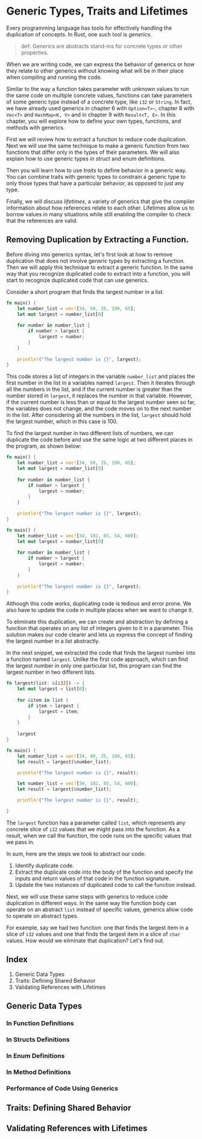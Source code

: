 # Generic Types, Traits and Lifetimes
Every programming language has tools for effectively handling the duplication of concepts. In Rust, one such tool is _generics_.

> def: Generics are abstracts stand-ins for concrete types or other properties.

When we are writing code, we can express the behavior of generics or how they relate to other generics without knowing what will be in their place when compiling and running the code.

Similar to the way a function takes parameter with unknown values to run the same code on multiple concrete values, functions can take parameters of some generic type instead of a concrete type, like `i32` or `String`. In fact, we have already used generics in chapter 6 with `Option<T>~`, chapter 8 with `Vec<T>` and `HashMap<K, V>` and in chapter 9 with `Result<T, E>`. In this chapter, you will explore how to define your own types, functions, and methods with generics.

First we will review how to extract a function to reduce code duplication. Next we will use the same technique to make a generic function from two functions that differ only in the types of their parameters. We will also explain how to use generic types in struct and enum definitions.

Then you will learn how to use _traits_ to define behavior in a generic way. You can combine traits with generic types to constrain a generic type to only those types that have a particular behavior, as opposed to just any type.

Finally, we will discuss _lifetimes_, a variety of generics that give the compiler information about how references relate to each other. Lifetimes allow us to borrow values in many situations while still enabling the compiler to check that the references are valid.

## Removing Duplication by Extracting a Function.

Before diving into generics syntax, let's first look at how to remove duplication that does not involve generic types by extracting a function. Then we will apply this technique to extract a generic function. In the same way that you recognize duplicated code to extract into a function, you will start to recognize duplicated code that can use generics.

Consider a short program that finds the largest number in a list.

```rust
fn main() {
    let number_list = vec![34, 50, 25, 100, 65];
    let mut largest = number_list[0]
    
    for number in number_list {
        if number > largest {
            largest = number;
        }
    }
    
    println!("The largest number is {}", largest);
}
```

This code stores a list of integers in the variable `number_list` and places the first number in the list in a variables named `largest`. Then it iterates through all the numbers in the list, and if the current number is greater than the number stored in `largest`, it replaces the number in that variable. However, if the current number is less than or equal to the largest number seen so far, the variables does not change, and the code moves on to the next number in the list. After considering all the numbers in the list, `largest` should hold the largest number, which in this case is 100.

To find the largest number in two different lists of numbers, we can duplicate the code before and use the same logic at two different places in the program, as shown below:

```rust
fn main() {
    let number_list = vec![34, 50, 25, 100, 65];
    let mut largest = number_list[0]
    
    for number in number_list {
        if number > largest {
            largest = number;
        }
    }
    
    println!("The largest number is {}", largest);
}

fn main() {
    let number_list = vec![34, 102, 85, 54, 600];
    let mut largest = number_list[0]
    
    for number in number_list {
        if number > largest {
            largest = number;
        }
    }
    
    println!("The largest number is {}", largest);
}
```
Although this code works, duplicating code is tedious and error prone. We also have to update the code in multiple places when we want to change it.

To eliminate this duplication, we can create and abstraction by defining a function that operates on any list of integers given to it in a parameter. This solution makes our code clearer and lets us express the concept of finding the largest number in a list abstractly.

In the next snippet, we extracted the code that finds the largest number into a function named `largest`. Unlike the first code approach, which can find the largest number in only one particular list, this program can find the largest number in two different lists.

```rust
fn largest(list: &[i32]) -> {
    let mut largest = list[0];
    
    for &item in list {
        if item > largest {
            largest = item;
        }
    }
    
    largest
}

fn main() {
    let number_list = vec![34, 40, 25, 100, 65];
    let result = largest(&number_list);

    println!("The largest number is {}", result);

    let number_list = vec![34, 102, 85, 54, 600];
    let result = largest(&number_list);

    println!("The largest number is {}", result);

}
```
The `largest` function has a parameter called `list`, which represents any concrete slice of `i32` values that we might pass into the function. As a result, when we call the function, the code runs on the specific values that we pass in.

In sum, here are the steps we took to abstract our code:

1. Identify duplicate code.
2. Extract the duplicate code into the body of the function and specify the inputs and return values of that code in the function signature.
3. Update the two instances of duplicated code to call the function instead.

Next, we will use these same steps with generics to reduce code duplication in different ways. In the same way the function body can operate on an abstract `list` instead of specific values, generics allow code to operate on abstract types.

For example, say we had two function: one that finds the largest item in a slice of `i32` values and one that finds the largest item in a slice of `char` values. How would we eliminate that duplication? Let's find out.

## Index
1. Generic Data Types
2. Traits: Defining Shared Behavior
3. Validating References with Lifetimes

## Generic Data Types

### In Function Definitions
### In Structs Definitions
### In Enum Definitions
### In Method Definitions
### Performance of Code Using Generics


## Traits: Defining Shared Behavior
## Validating References with Lifetimes
